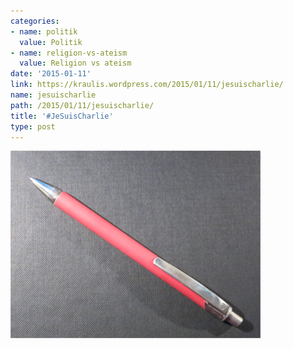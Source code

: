 ```yaml
---
categories:
- name: politik
  value: Politik
- name: religion-vs-ateism
  value: Religion vs ateism
date: '2015-01-11'
link: https://kraulis.wordpress.com/2015/01/11/jesuischarlie/
name: jesuischarlie
path: /2015/01/11/jesuischarlie/
title: '#JeSuisCharlie'
type: post
---
```

[![pen](/files/pen.png)](/files/pen.png)

